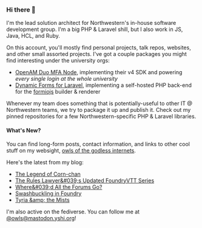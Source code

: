 ### Hi there 👋
I'm the lead solution architect for Northwestern's in-house software development group. I'm a big PHP & Laravel shill, but I also work in JS, Java, HCL, and Ruby.

On this account, you'll mostly find personal projects, talk repos, websites, and other small assorted projects. I've got a couple packages you might find interesting under the university orgs:

- [OpenAM Duo MFA Node](https://github.com/NUIT-ISO/duo-universal-prompt-auth-node), implementing their v4 SDK and powering *every single login at the whole university*
- [Dynamic Forms for Laravel](https://github.com/NIT-Administrative-Systems/dynamic-forms), implementing a self-hosted PHP back-end for the [formiojs](https://github.com/formio/formio.js/) builder & renderer

Whenever my team does something that is potentially-useful to other IT @ Northwestern teams, we try to package it up and publish it. Check out my pinned repositories for a few Northwestern-specific PHP & Laravel libraries.

#### What's New?
You can find long-form posts, contact information, and links to other cool stuff on my websight, [owls of the godless internets](https://godless-internets.org).

Here's the latest from my blog:

<!-- BLOG-POST-LIST:START -->
- [The Legend of Corn-chan](https://godless-internets.org/2024/08/27/the-legend-of-corn-chan)
- [The Rules Lawyer&amp;#039;s Updated FoundryVTT Series](https://godless-internets.org/2024/08/26/the-rules-laywers-updated-foundryvtt-series)
- [Where&amp;#039;d All the Forums Go?](https://godless-internets.org/2024/08/25/whered-all-the-forums-go)
- [Swashbuckling in Foundry](https://godless-internets.org/2024/08/24/swashbuckling-in-foundry)
- [Tyria &amp;amp; the Mists](https://godless-internets.org/2024/08/23/tyria-the-mists)
<!-- BLOG-POST-LIST:END -->

I'm also active on the fediverse. You can follow me at [@owls@mastodon.yshi.org](https://mastodon.yshi.org/@owls)!
